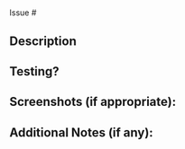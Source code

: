 <!--- Thank you for contributing! -->
<!--- Provide a general summary of your changes in the Title above -->
<!--- See our Contribution Guidelines here:
          https://github.com/tripal/tripal/blob/7.x-3.x/CONTRIBUTING.md -->


<!---  Please set the header below based on the PR type:
# New Feature
# Bux Fix
# Documentation  --->

#

Issue #

## Description
<!--- Describe your changes in detail -->
<!--- Why is this change required? What problem does it solve? -->

## Testing?
<!--- Please describe in detail how to test these changes. -->
<!--- Reviewers will use this section to test the submission! -->
<!--- If you've implemented PHPUnit tests, you can describe the test cases here. -->
<!--- Unit testing guidelines: https://github.com/tripal/tripal/blob/7.x-3.x/tests/README.md -->

## Screenshots (if appropriate):

## Additional Notes (if any):

<!--- New features should include in-line code documentation. -->
<!--- Would a user or developer guide be helpful for this feature? -->